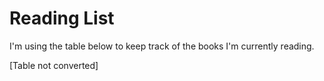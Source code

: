 

Reading List
============

I'm using the table below to keep track of the books I'm currently reading.

[Table not converted]
